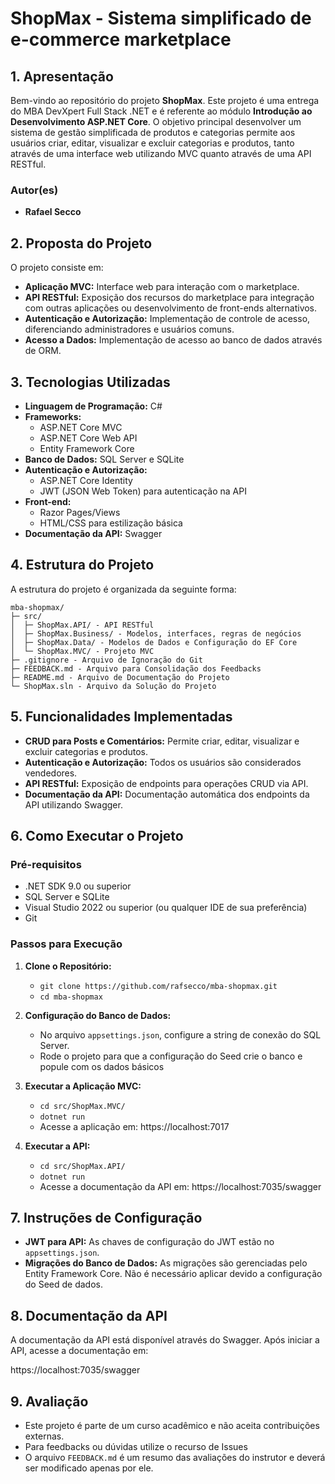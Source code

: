 # **ShopMax - Sistema simplificado de e-commerce marketplace**

## **1. Apresentação**

Bem-vindo ao repositório do projeto **ShopMax**. Este projeto é uma entrega do MBA DevXpert Full Stack .NET e é referente ao módulo **Introdução ao Desenvolvimento ASP.NET Core**.
O objetivo principal desenvolver um sistema de gestão simplificada de produtos e categorias permite aos usuários criar, editar, visualizar e excluir categorias e produtos, tanto através de uma interface web utilizando MVC quanto através de uma API RESTful.

### **Autor(es)**
- **Rafael Secco**

## **2. Proposta do Projeto**

O projeto consiste em:

- **Aplicação MVC:** Interface web para interação com o marketplace.
- **API RESTful:** Exposição dos recursos do marketplace para integração com outras aplicações ou desenvolvimento de front-ends alternativos.
- **Autenticação e Autorização:** Implementação de controle de acesso, diferenciando administradores e usuários comuns.
- **Acesso a Dados:** Implementação de acesso ao banco de dados através de ORM.

## **3. Tecnologias Utilizadas**

- **Linguagem de Programação:** C#
- **Frameworks:**
  - ASP.NET Core MVC
  - ASP.NET Core Web API
  - Entity Framework Core
- **Banco de Dados:** SQL Server e SQLite
- **Autenticação e Autorização:**
  - ASP.NET Core Identity
  - JWT (JSON Web Token) para autenticação na API
- **Front-end:**
  - Razor Pages/Views
  - HTML/CSS para estilização básica
- **Documentação da API:** Swagger

## **4. Estrutura do Projeto**

A estrutura do projeto é organizada da seguinte forma:

```text
mba-shopmax/
├─ src/
│  ├─ ShopMax.API/ - API RESTful
│  ├─ ShopMax.Business/ - Modelos, interfaces, regras de negócios
│  ├─ ShopMax.Data/ - Modelos de Dados e Configuração do EF Core
│  └─ ShopMax.MVC/ - Projeto MVC
├─ .gitignore - Arquivo de Ignoração do Git
├─ FEEDBACK.md - Arquivo para Consolidação dos Feedbacks
├─ README.md - Arquivo de Documentação do Projeto
└─ ShopMax.sln - Arquivo da Solução do Projeto
```


## **5. Funcionalidades Implementadas**

- **CRUD para Posts e Comentários:** Permite criar, editar, visualizar e excluir categorias e produtos.
- **Autenticação e Autorização:** Todos os usuários são considerados vendedores.
- **API RESTful:** Exposição de endpoints para operações CRUD via API.
- **Documentação da API:** Documentação automática dos endpoints da API utilizando Swagger.

## **6. Como Executar o Projeto**

### **Pré-requisitos**

- .NET SDK 9.0 ou superior
- SQL Server e SQLite
- Visual Studio 2022 ou superior (ou qualquer IDE de sua preferência)
- Git

### **Passos para Execução**

1. **Clone o Repositório:**
   - `git clone https://github.com/rafsecco/mba-shopmax.git`
   - `cd mba-shopmax`

2. **Configuração do Banco de Dados:**
   - No arquivo `appsettings.json`, configure a string de conexão do SQL Server.
   - Rode o projeto para que a configuração do Seed crie o banco e popule com os dados básicos

3. **Executar a Aplicação MVC:**
   - `cd src/ShopMax.MVC/`
   - `dotnet run`
   - Acesse a aplicação em: https://localhost:7017

4. **Executar a API:**
   - `cd src/ShopMax.API/`
   - `dotnet run`
   - Acesse a documentação da API em: https://localhost:7035/swagger

## **7. Instruções de Configuração**

- **JWT para API:** As chaves de configuração do JWT estão no `appsettings.json`.
- **Migrações do Banco de Dados:** As migrações são gerenciadas pelo Entity Framework Core. Não é necessário aplicar devido a configuração do Seed de dados.

## **8. Documentação da API**

A documentação da API está disponível através do Swagger. Após iniciar a API, acesse a documentação em:

https://localhost:7035/swagger

## **9. Avaliação**

- Este projeto é parte de um curso acadêmico e não aceita contribuições externas. 
- Para feedbacks ou dúvidas utilize o recurso de Issues
- O arquivo `FEEDBACK.md` é um resumo das avaliações do instrutor e deverá ser modificado apenas por ele.
